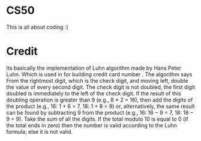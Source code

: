# CS50
This is all about coding :)
# Credit
Its  basically the implementation of Luhn algorithm made by Hans Peter Luhn. Which is used in for building credit card number .
The algorithm says 
From the rightmost digit, which is the check digit, and moving left, double the value of every second digit. The check digit is not doubled, the first digit doubled is immediately to the left of the check digit. If the result of this doubling operation is greater
than 9 (e.g., 8 × 2 = 16), then add the digits of the product (e.g., 16: 1 + 6 = 7, 18: 1 + 8 = 9) or, alternatively, the same result
can be found by subtracting 9 from the product (e.g., 16: 16 − 9 = 7, 18: 18 − 9 = 9).
Take the sum of all the digits.
If the total modulo 10 is equal to 0 (if the total ends in zero) then the number is valid according to the Luhn formula; else it is not valid.

